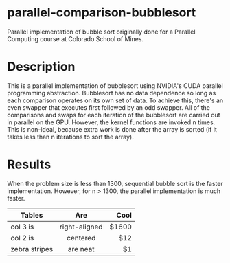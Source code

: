 # parallel-comparison-bubblesort
Parallel implementation of bubble sort originally done for a Parallel Computing course at Colorado School of Mines. 

# Description
This is a parallel implementation of bubblesort using NVIDIA's CUDA parallel programming abstraction. Bubblesort has no data dependence so long as each comparison operates on its own set of data. To achieve this, there's an even swapper that executes first followed by an odd swapper. All of the comparisons and swaps for each iteration of the bubblesort are carried out in parallel on the GPU. However, the kernel functions are invoked n times. This is non-ideal, because extra work is done after the array is sorted (if it takes less than n iterations to sort the array). 

# Results
When the problem size is less than 1300, sequential bubble sort is the faster implementation. However, for n > 1300, the parallel implementation is much faster. 

| Tables        | Are           | Cool  |
| ------------- |:-------------:| -----:|
| col 3 is      | right-aligned | $1600 |
| col 2 is      | centered      |   $12 |
| zebra stripes | are neat      |    $1 |
